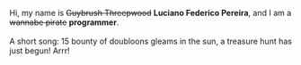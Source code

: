 Hi, my name is ~~Guybrush Threepwood~~ **Luciano Federico Pereira**, and I am a ~~wannabe pirate~~ **programmer**.<br><br>A short song: 15 bounty of doubloons gleams in the sun, a treasure hunt has just begun! Arrr!
